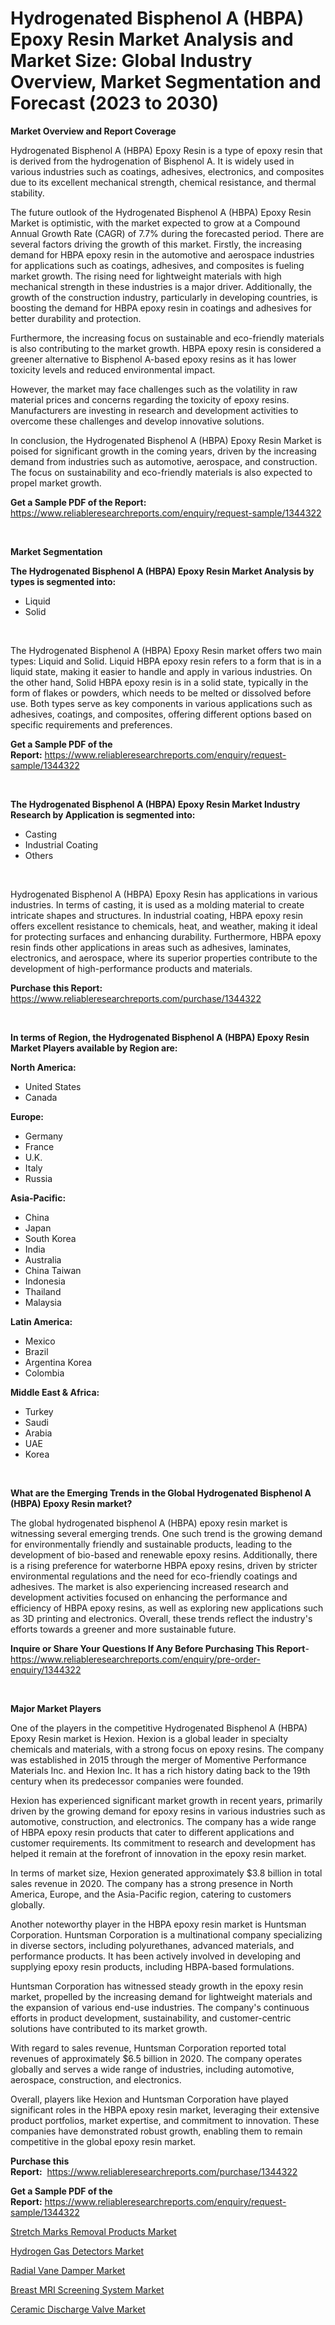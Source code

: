 <p><h1>Hydrogenated Bisphenol A (HBPA) Epoxy Resin Market Analysis and Market Size: Global Industry Overview, Market Segmentation and Forecast (2023 to 2030)</h1></p><p><strong>Market Overview and Report Coverage</strong></p>
<p><p>Hydrogenated Bisphenol A (HBPA) Epoxy Resin is a type of epoxy resin that is derived from the hydrogenation of Bisphenol A. It is widely used in various industries such as coatings, adhesives, electronics, and composites due to its excellent mechanical strength, chemical resistance, and thermal stability.</p><p>The future outlook of the Hydrogenated Bisphenol A (HBPA) Epoxy Resin Market is optimistic, with the market expected to grow at a Compound Annual Growth Rate (CAGR) of 7.7% during the forecasted period. There are several factors driving the growth of this market. Firstly, the increasing demand for HBPA epoxy resin in the automotive and aerospace industries for applications such as coatings, adhesives, and composites is fueling market growth. The rising need for lightweight materials with high mechanical strength in these industries is a major driver. Additionally, the growth of the construction industry, particularly in developing countries, is boosting the demand for HBPA epoxy resin in coatings and adhesives for better durability and protection.</p><p>Furthermore, the increasing focus on sustainable and eco-friendly materials is also contributing to the market growth. HBPA epoxy resin is considered a greener alternative to Bisphenol A-based epoxy resins as it has lower toxicity levels and reduced environmental impact.</p><p>However, the market may face challenges such as the volatility in raw material prices and concerns regarding the toxicity of epoxy resins. Manufacturers are investing in research and development activities to overcome these challenges and develop innovative solutions.</p><p>In conclusion, the Hydrogenated Bisphenol A (HBPA) Epoxy Resin Market is poised for significant growth in the coming years, driven by the increasing demand from industries such as automotive, aerospace, and construction. The focus on sustainability and eco-friendly materials is also expected to propel market growth.</p></p>
<p><strong>Get a Sample PDF of the Report:</strong> <a href="https://www.reliableresearchreports.com/enquiry/request-sample/1344322">https://www.reliableresearchreports.com/enquiry/request-sample/1344322</a></p>
<p>&nbsp;</p>
<p><strong>Market Segmentation</strong></p>
<p><strong>The Hydrogenated Bisphenol A (HBPA) Epoxy Resin Market Analysis by types is segmented into:</strong></p>
<p><ul><li>Liquid</li><li>Solid</li></ul></p>
<p>&nbsp;</p>
<p><p>The Hydrogenated Bisphenol A (HBPA) Epoxy Resin market offers two main types: Liquid and Solid. Liquid HBPA epoxy resin refers to a form that is in a liquid state, making it easier to handle and apply in various industries. On the other hand, Solid HBPA epoxy resin is in a solid state, typically in the form of flakes or powders, which needs to be melted or dissolved before use. Both types serve as key components in various applications such as adhesives, coatings, and composites, offering different options based on specific requirements and preferences.</p></p>
<p><strong>Get a Sample PDF of the Report:</strong>&nbsp;<a href="https://www.reliableresearchreports.com/enquiry/request-sample/1344322">https://www.reliableresearchreports.com/enquiry/request-sample/1344322</a></p>
<p>&nbsp;</p>
<p><strong>The Hydrogenated Bisphenol A (HBPA) Epoxy Resin Market Industry Research by Application is segmented into:</strong></p>
<p><ul><li>Casting</li><li>Industrial Coating</li><li>Others</li></ul></p>
<p>&nbsp;</p>
<p><p>Hydrogenated Bisphenol A (HBPA) Epoxy Resin has applications in various industries. In terms of casting, it is used as a molding material to create intricate shapes and structures. In industrial coating, HBPA epoxy resin offers excellent resistance to chemicals, heat, and weather, making it ideal for protecting surfaces and enhancing durability. Furthermore, HBPA epoxy resin finds other applications in areas such as adhesives, laminates, electronics, and aerospace, where its superior properties contribute to the development of high-performance products and materials.</p></p>
<p><strong>Purchase this Report:</strong>&nbsp; <a href="https://www.reliableresearchreports.com/purchase/1344322">https://www.reliableresearchreports.com/purchase/1344322</a></p>
<p>&nbsp;</p>
<p><strong>In terms of Region, the Hydrogenated Bisphenol A (HBPA) Epoxy Resin Market Players available by Region are:</strong></p>
<p>
    <p> <strong> North America: </strong>
        <ul>
            <li>United States</li>
            <li>Canada</li>
        </ul>
        </p> 
    <p> <strong> Europe: </strong>
        <ul>
            <li>Germany</li>
            <li>France</li>
            <li>U.K.</li>
            <li>Italy</li>
            <li>Russia</li>
        </ul>
        </p> 
    <p> <strong> Asia-Pacific: </strong>
        <ul>
            <li>China</li>
            <li>Japan</li>
            <li>South Korea</li>
            <li>India</li>
            <li>Australia</li>
            <li>China Taiwan</li>
            <li>Indonesia</li>
            <li>Thailand</li>
            <li>Malaysia</li>
        </ul>
        </p> 
    <p> <strong> Latin America: </strong>
        <ul>
            <li>Mexico</li>
            <li>Brazil</li>
            <li>Argentina Korea</li>
            <li>Colombia</li>
        </ul>
        </p> 
    <p> <strong> Middle East & Africa: </strong>
        <ul>
            <li>Turkey</li>
            <li>Saudi</li>
            <li>Arabia</li>
            <li>UAE</li>
            <li>Korea</li>
        </ul>
    </p>
    </p>
<p>&nbsp;</p>
<p><strong>What are the Emerging Trends in the Global Hydrogenated Bisphenol A (HBPA) Epoxy Resin market?</strong></p>
<p><p>The global hydrogenated bisphenol A (HBPA) epoxy resin market is witnessing several emerging trends. One such trend is the growing demand for environmentally friendly and sustainable products, leading to the development of bio-based and renewable epoxy resins. Additionally, there is a rising preference for waterborne HBPA epoxy resins, driven by stricter environmental regulations and the need for eco-friendly coatings and adhesives. The market is also experiencing increased research and development activities focused on enhancing the performance and efficiency of HBPA epoxy resins, as well as exploring new applications such as 3D printing and electronics. Overall, these trends reflect the industry's efforts towards a greener and more sustainable future.</p></p>
<p><strong>Inquire or Share Your Questions If Any Before Purchasing This Report</strong>- <a href="https://www.reliableresearchreports.com/enquiry/pre-order-enquiry/1344322">https://www.reliableresearchreports.com/enquiry/pre-order-enquiry/1344322</a></p>
<p>&nbsp;</p>
<p><strong>Major Market Players</strong></p>
<p><p>One of the players in the competitive Hydrogenated Bisphenol A (HBPA) Epoxy Resin market is Hexion. Hexion is a global leader in specialty chemicals and materials, with a strong focus on epoxy resins. The company was established in 2015 through the merger of Momentive Performance Materials Inc. and Hexion Inc. It has a rich history dating back to the 19th century when its predecessor companies were founded.</p><p>Hexion has experienced significant market growth in recent years, primarily driven by the growing demand for epoxy resins in various industries such as automotive, construction, and electronics. The company has a wide range of HBPA epoxy resin products that cater to different applications and customer requirements. Its commitment to research and development has helped it remain at the forefront of innovation in the epoxy resin market.</p><p>In terms of market size, Hexion generated approximately $3.8 billion in total sales revenue in 2020. The company has a strong presence in North America, Europe, and the Asia-Pacific region, catering to customers globally.</p><p>Another noteworthy player in the HBPA epoxy resin market is Huntsman Corporation. Huntsman Corporation is a multinational company specializing in diverse sectors, including polyurethanes, advanced materials, and performance products. It has been actively involved in developing and supplying epoxy resin products, including HBPA-based formulations.</p><p>Huntsman Corporation has witnessed steady growth in the epoxy resin market, propelled by the increasing demand for lightweight materials and the expansion of various end-use industries. The company's continuous efforts in product development, sustainability, and customer-centric solutions have contributed to its market growth.</p><p>With regard to sales revenue, Huntsman Corporation reported total revenues of approximately $6.5 billion in 2020. The company operates globally and serves a wide range of industries, including automotive, aerospace, construction, and electronics.</p><p>Overall, players like Hexion and Huntsman Corporation have played significant roles in the HBPA epoxy resin market, leveraging their extensive product portfolios, market expertise, and commitment to innovation. These companies have demonstrated robust growth, enabling them to remain competitive in the global epoxy resin market.</p></p>
<p><strong>Purchase this Report:</strong>&nbsp;&nbsp;<a href="https://www.reliableresearchreports.com/purchase/1344322">https://www.reliableresearchreports.com/purchase/1344322</a></p>
<p></p>
<p><strong>Get a Sample PDF of the Report:</strong>&nbsp;<a href="https://www.reliableresearchreports.com/enquiry/request-sample/1344322">https://www.reliableresearchreports.com/enquiry/request-sample/1344322</a></p>
<p><p><a href="https://medium.com/@sanjubabarp23/stretch-marks-removal-products-market-size-growth-forecast-2023-2030-2a0ca80f010c">Stretch Marks Removal Products Market</a></p><p><a href="https://medium.com/@anibalstamm1912/hydrogen-gas-detectors-market-size-growth-forecast-2023-2030-316111db090e">Hydrogen Gas Detectors Market</a></p><p><a href="https://www.linkedin.com/pulse/radial-vane-damper-market-size-growth-forecast-from-2023-2shuc/">Radial Vane Damper Market</a></p><p><a href="https://github.com/ambrozg/Market-Research-Report-List-1/blob/main/breast-mri-screening-system-market.md">Breast MRI Screening System Market</a></p><p><a href="https://www.linkedin.com/pulse/ceramic-discharge-valve-market-research-report-provides-mnulc/">Ceramic Discharge Valve Market</a></p></p>